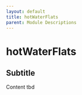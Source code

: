 ```yaml
---
layout: default
title: hotWaterFlats
parent: Module Descriptions
---
```


# hotWaterFlats
## Subtitle
Content tbd